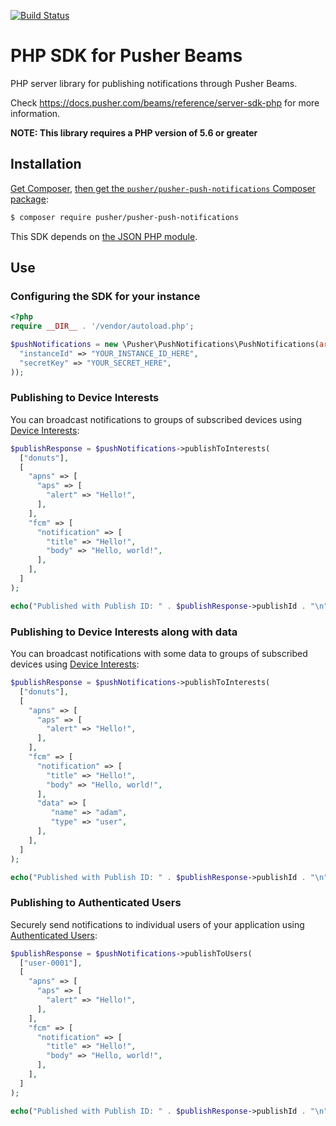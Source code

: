 [![Build Status](https://travis-ci.org/pusher/push-notifications-php.svg?branch=master)](https://travis-ci.org/pusher/push-notifications-php)

# PHP SDK for Pusher Beams

PHP server library for publishing notifications through Pusher Beams.

Check https://docs.pusher.com/beams/reference/server-sdk-php for more information.

**NOTE: This library requires a PHP version of 5.6 or greater**

## Installation

[Get Composer](http://getcomposer.org/),
[then get the `pusher/pusher-push-notifications` Composer package](https://packagist.org/packages/pusher/pusher-push-notifications):

```bash
$ composer require pusher/pusher-push-notifications
```

This SDK depends on [the JSON PHP module](http://php.net/manual/en/json.installation.php).

## Use

### Configuring the SDK for your instance

```php
<?php
require __DIR__ . '/vendor/autoload.php';

$pushNotifications = new \Pusher\PushNotifications\PushNotifications(array(
  "instanceId" => "YOUR_INSTANCE_ID_HERE",
  "secretKey" => "YOUR_SECRET_HERE",
));
```

### Publishing to Device Interests

You can broadcast notifications to groups of subscribed devices using [Device Interests](https://docs.pusher.com/beams/concepts/device-interests):

```php
$publishResponse = $pushNotifications->publishToInterests(
  ["donuts"],
  [
    "apns" => [
      "aps" => [
        "alert" => "Hello!",
      ],
    ],
    "fcm" => [
      "notification" => [
        "title" => "Hello!",
        "body" => "Hello, world!",
      ],
    ],
  ]
);

echo("Published with Publish ID: " . $publishResponse->publishId . "\n");
```

### Publishing to Device Interests along with data

You can broadcast notifications with some data to groups of subscribed devices using [Device Interests](https://docs.pusher.com/beams/concepts/device-interests):

```php
$publishResponse = $pushNotifications->publishToInterests(
  ["donuts"],
  [
    "apns" => [
      "aps" => [
        "alert" => "Hello!",
      ],
    ],
    "fcm" => [
      "notification" => [
        "title" => "Hello!",
        "body" => "Hello, world!",
      ],
      "data" => [
         "name" => "adam",
         "type" => "user",
      ],
    ],
  ]
);

echo("Published with Publish ID: " . $publishResponse->publishId . "\n");
```

### Publishing to Authenticated Users

Securely send notifications to individual users of your application using [Authenticated Users](https://docs.pusher.com/beams/concepts/authenticated-users):

```php
$publishResponse = $pushNotifications->publishToUsers(
  ["user-0001"],
  [
    "apns" => [
      "aps" => [
        "alert" => "Hello!",
      ],
    ],
    "fcm" => [
      "notification" => [
        "title" => "Hello!",
        "body" => "Hello, world!",
      ],
    ],
  ]
);

echo("Published with Publish ID: " . $publishResponse->publishId . "\n");
```
